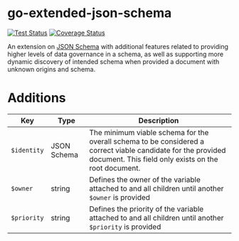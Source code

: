 # go-extended-json-schema
[![Test Status](https://github.com/TheWozard/go-extended-json-schema/actions/workflows/workflow.yml/badge.svg?branch=master)](https://github.com/TheWozard/go-extended-json-schema/actions/workflows/workflow.yml)
[![Coverage Status](https://coveralls.io/repos/github/TheWozard/go-extended-json-schema/badge.svg?branch=master)](https://coveralls.io/github/TheWozard/go-extended-json-schema?branch=master)

An extension on [JSON Schema](https://json-schema.org/) with additional features related to providing higher levels of data governance in a schema, as well as supporting more dynamic discovery of intended schema when provided a document with unknown origins and schema.

# Additions

| Key | Type | Description |
| - | - | - |
| `$identity` | JSON Schema | The minimum viable schema for the overall schema to be considered a correct viable candidate for the provided document. This field only exists on the root document.
| `$owner` | string | Defines the owner of the variable attached to and all children until another `$owner` is provided
| `$priority` | string | Defines the priority of the variable attached to and all children until another `$priority` is provided